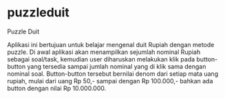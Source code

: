 # puzzleduit
Puzzle Duit

Aplikasi ini bertujuan untuk belajar mengenal duit Rupiah dengan metode puzzle.
Di awal aplikasi akan menampilkan sejumlah nominal Rupiah sebagai soal/task, 
kemudian user diharuskan melakukan klik pada button-button yang tersedia sampai jumlah nominal yang di klik sama dengan nominal soal. 
Button-button tersebut bernilai denom dari setiap mata uang rupiah, mulai dari uang Rp 50,- sampai dengan Rp 100.000,- bahkan ada button dengan
nilai Rp 10.000.000. 
